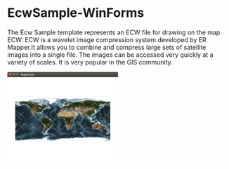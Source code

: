 # EcwSample-WinForms
The Ecw Sample template represents an ECW file for drawing on the map.
ECW: ECW is a wavelet image compression system developed by ER Mapper.It allows you to combine and compress large sets of satellite images into a single file. 
The images can be accessed very quickly at a variety of scales. It is very popular in the GIS community.

<img src="https://raw.githubusercontent.com/TG-Samples/EcwSample-WinForms/master/Ecw_ScreenShot.png" width="50%" height="50%" />